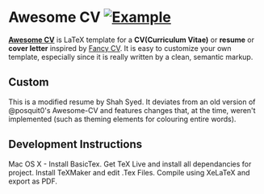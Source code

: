 # Awesome CV [![Example](https://img.shields.io/badge/example-pdf-green.svg)](https://raw.githubusercontent.com/posquit0/Awesome-CV/master/examples/resume.pdf)


[**Awesome CV**](https://github.com/posquit0/Awesome-CV) is LaTeX template for a **CV(Curriculum Vitae)** or **resume** or **cover letter** inspired by [Fancy CV](https://www.sharelatex.com/templates/cv-or-resume/fancy-cv). It is easy to customize your own template, especially since it is really written by a clean, semantic markup.


## Custom
This is a modified resume by Shah Syed. It deviates from an old version of @posquit0's Awesome-CV and features changes that, at the time, weren't implemented (such as theming elements for colouring entire words). 

## Development Instructions
Mac OS X - Install BasicTex. Get TeX Live and install all dependancies for project. Install TeXMaker and edit .Tex Files. Compile using XeLaTeX and export as PDF.
